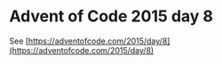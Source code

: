 # Advent of Code 2015 day 8

See [https://adventofcode.com/2015/day/8](https://adventofcode.com/2015/day/8)
